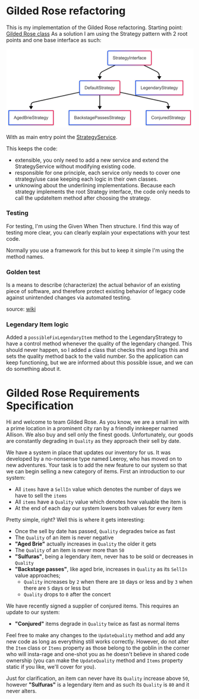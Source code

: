 # Gilded Rose refactoring
This is my implementation of the Gilded Rose refactoring.
Starting point: [Gilded Rose class](src/main/java/com/gildedrose/GildedRose.java)
As a solution I am using the Strategy pattern with 2 root points and one base interface as such:

![overview strategies Gilded Rose](img/overview-kata.png "overview of all strategies used in the kata")

With as main entry point the [StrategyService](src/main/java/com/gildedrose/strategy/StrategyService.java).

This keeps the code:
- extensible, you only need to add a new service and extend the StrategyService without modifying existing code.
- responsible for one principle, each service only needs to cover one strategy/use case keeping each logic in their own classes.
- unknowing about the underlining implementations. Because each strategy implements the root Strategy interface, the code only needs to call the updateItem method after choosing the strategy.

### Testing
For testing, I'm using the Given When Then structure.
I find this way of testing more clear, you can clearly explain your expectations with your test code.

Normally you use a framework for this but to keep it simple I'm using the method names.

### Golden test
Is a means to describe (characterize) the actual behavior of an existing piece of software, and therefore protect existing behavior of legacy code against unintended changes via automated testing.

source: [wiki](https://en.wikipedia.org/wiki/Characterization_test)

### Legendary Item logic

Added a ```possibleFixLegendaryItem``` method to the LegendaryStrategy to have a control method whenever the quality of the legendary changed.
This should never happen, so I added a class that checks this and logs this and sets the quality method back to the valid number.
So the application can keep functioning, but we are informed about this possible issue, and we can do something about it.

# Gilded Rose Requirements Specification

Hi and welcome to team Gilded Rose. As you know, we are a small inn with a prime location in a
prominent city ran by a friendly innkeeper named Allison. We also buy and sell only the finest goods.
Unfortunately, our goods are constantly degrading in `Quality` as they approach their sell by date.

We have a system in place that updates our inventory for us. It was developed by a no-nonsense type named
Leeroy, who has moved on to new adventures. Your task is to add the new feature to our system so that
we can begin selling a new category of items. First an introduction to our system:

- All `items` have a `SellIn` value which denotes the number of days we have to sell the `items`
- All `items` have a `Quality` value which denotes how valuable the item is
- At the end of each day our system lowers both values for every item

Pretty simple, right? Well this is where it gets interesting:

- Once the sell by date has passed, `Quality` degrades twice as fast
- The `Quality` of an item is never negative
- __"Aged Brie"__ actually increases in `Quality` the older it gets
- The `Quality` of an item is never more than `50`
- __"Sulfuras"__, being a legendary item, never has to be sold or decreases in `Quality`
- __"Backstage passes"__, like aged brie, increases in `Quality` as its `SellIn` value approaches;
    - `Quality` increases by `2` when there are `10` days or less and by `3` when there are `5` days or less but
    - `Quality` drops to `0` after the concert

We have recently signed a supplier of conjured items. This requires an update to our system:

- __"Conjured"__ items degrade in `Quality` twice as fast as normal items

Feel free to make any changes to the `UpdateQuality` method and add any new code as long as everything
still works correctly. However, do not alter the `Item` class or `Items` property as those belong to the
goblin in the corner who will insta-rage and one-shot you as he doesn't believe in shared code
ownership (you can make the `UpdateQuality` method and `Items` property static if you like, we'll cover
for you).

Just for clarification, an item can never have its `Quality` increase above `50`, however __"Sulfuras"__ is a
legendary item and as such its `Quality` is `80` and it never alters.

